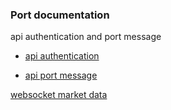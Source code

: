 ### Port documentation
 
api authentication and port message
 
* [api authentication](./api_sign.md)
 
* [api port message](./api.md)
 
[websocket market data](./websocket.md)
 
